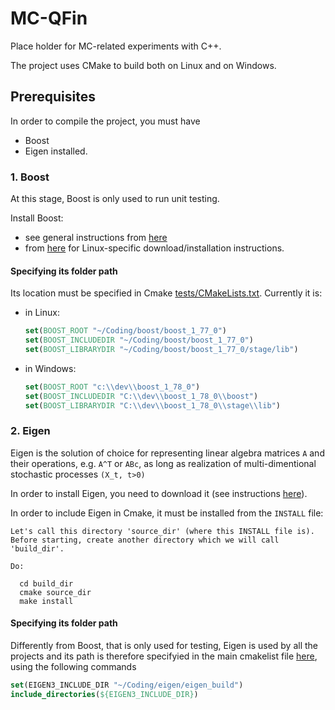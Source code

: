 # MC-QFin
Place holder for MC-related experiments with C++.

The project uses CMake to build both on Linux and on Windows.

## Prerequisites
In order to compile the project, you must have 
- Boost
- Eigen
installed.
### 1. Boost
At this stage, Boost is only used to run unit testing.

Install Boost:
- see general instructions  from [here](https://www.boost.org/)
- from [here](https://www.boost.org/doc/libs/1_62_0/more/getting_started/unix-variants.html) for Linux-specific download/installation instructions.

#### Specifying its folder path
Its location must be specified in Cmake [tests/CMakeLists.txt](tests/CMakeLists.txt). Currently it is:
- in Linux: 
  ```cmake
  set(BOOST_ROOT "~/Coding/boost/boost_1_77_0")
  set(BOOST_INCLUDEDIR "~/Coding/boost/boost_1_77_0")
  set(BOOST_LIBRARYDIR "~/Coding/boost/boost_1_77_0/stage/lib")
  ```
- in Windows:
  ```cmake
  set(BOOST_ROOT "c:\\dev\\boost_1_78_0")
  set(BOOST_INCLUDEDIR "C:\\dev\\boost_1_78_0\\boost")
  set(BOOST_LIBRARYDIR "C:\\dev\\boost_1_78_0\\stage\\lib")
  ```
 ### 2. Eigen
Eigen is the solution of choice for representing linear algebra matrices `A` and their operations, e.g. `A^T` or `ABc`, as long as realization of multi-dimentional stochastic processes `(X_t, t>0)` 
 
In order to install Eigen, you need to download it (see instructions [here](http://eigen.tuxfamily.org/index.php?title=Main_Page#Download)). 

In order to include Eigen in Cmake, it must be installed from the `INSTALL` file:
```
Let's call this directory 'source_dir' (where this INSTALL file is).
Before starting, create another directory which we will call 'build_dir'.

Do:

  cd build_dir
  cmake source_dir
  make install
 ```
 #### Specifying its folder path
 Differently from Boost, that is only used for testing, Eigen is used by all the projects and its path is therefore specifyied in the main cmakelist file [here](CMakeLists.txt), using the following commands
 ```cmake
 set(EIGEN3_INCLUDE_DIR "~/Coding/eigen/eigen_build")
 include_directories(${EIGEN3_INCLUDE_DIR})
 ```
